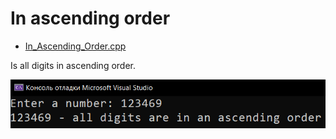 # In ascending order
* [In_Ascending_Order.cpp](In_Ascending_Order.cpp)
<p>Is all digits in ascending order.</p>
<img src="/images/In_Ascending_Order.png">
